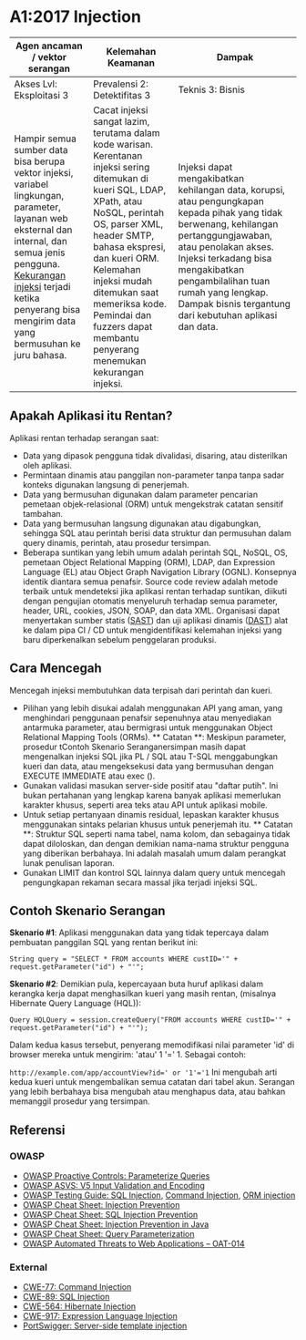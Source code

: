 # A1:2017 Injection

| Agen ancaman / vektor serangan | Kelemahan Keamanan          | Dampak              |
| -- | -- | -- |
| Akses Lvl: Eksploitasi 3 | Prevalensi 2: Detektifitas 3 | Teknis 3: Bisnis |
| Hampir semua sumber data bisa berupa vektor injeksi, variabel lingkungan, parameter, layanan web eksternal dan internal, dan semua jenis pengguna. [Kekurangan injeksi](https://www.owasp.org/index.php/Injection_Flaws) terjadi ketika penyerang bisa mengirim data yang bermusuhan ke juru bahasa. | Cacat injeksi sangat lazim, terutama dalam kode warisan. Kerentanan injeksi sering ditemukan di kueri SQL, LDAP, XPath, atau NoSQL, perintah OS, parser XML, header SMTP, bahasa ekspresi, dan kueri ORM. Kelemahan injeksi mudah ditemukan saat memeriksa kode. Pemindai dan fuzzers dapat membantu penyerang menemukan kekurangan injeksi. |Injeksi dapat mengakibatkan kehilangan data, korupsi, atau pengungkapan kepada pihak yang tidak berwenang, kehilangan pertanggungjawaban, atau penolakan akses. Injeksi terkadang bisa mengakibatkan pengambilalihan tuan rumah yang lengkap. Dampak bisnis tergantung dari kebutuhan aplikasi dan data.|


## Apakah Aplikasi itu Rentan?

Aplikasi rentan terhadap serangan saat:

* Data yang dipasok pengguna tidak divalidasi, disaring, atau disterilkan oleh aplikasi.
* Permintaan dinamis atau panggilan non-parameter tanpa tanpa sadar konteks digunakan langsung di penerjemah. 
* Data yang bermusuhan digunakan dalam parameter pencarian pemetaan objek-relasional (ORM) untuk mengekstrak catatan sensitif tambahan.
* Data yang bermusuhan langsung digunakan atau digabungkan, sehingga SQL atau perintah berisi data struktur dan permusuhan dalam query dinamis, perintah, atau prosedur tersimpan.
* Beberapa suntikan yang lebih umum adalah perintah SQL, NoSQL, OS, pemetaan Object Relational Mapping (ORM), LDAP, dan Expression Language (EL) atau Object Graph Navigation Library (OGNL). Konsepnya identik diantara semua penafsir. Source code review adalah metode terbaik untuk mendeteksi jika aplikasi rentan terhadap suntikan, diikuti dengan pengujian otomatis menyeluruh terhadap semua parameter, header, URL, cookies, JSON, SOAP, dan data XML. Organisasi dapat menyertakan sumber statis ([SAST](https://www.owasp.org/index.php/Source_Code_Analysis_Tools)) dan uji aplikasi dinamis ([DAST](https://www.owasp.org/index.php/Category:Vulnerability_Scanning_Tools)) alat ke dalam pipa CI / CD untuk mengidentifikasi kelemahan injeksi yang baru diperkenalkan sebelum penggelaran produksi.

## Cara Mencegah

Mencegah injeksi membutuhkan data terpisah dari perintah dan kueri.

* Pilihan yang lebih disukai adalah menggunakan API yang aman, yang menghindari penggunaan penafsir sepenuhnya atau menyediakan antarmuka parameter, atau bermigrasi untuk menggunakan Object Relational Mapping Tools (ORMs). ** Catatan **: Meskipun parameter, prosedur tContoh Skenario Seranganersimpan masih dapat mengenalkan injeksi SQL jika PL / SQL atau T-SQL menggabungkan kueri dan data, atau mengeksekusi data yang bermusuhan dengan EXECUTE IMMEDIATE atau exec ().
* Gunakan validasi masukan server-side positif atau "daftar putih". Ini bukan pertahanan yang lengkap karena banyak aplikasi memerlukan karakter khusus, seperti area teks atau API untuk aplikasi mobile.
* Untuk setiap pertanyaan dinamis residual, lepaskan karakter khusus menggunakan sintaks pelarian khusus untuk penerjemah itu. ** Catatan **: Struktur SQL seperti nama tabel, nama kolom, dan sebagainya tidak dapat diloloskan, dan dengan demikian nama-nama struktur pengguna yang diberikan berbahaya. Ini adalah masalah umum dalam perangkat lunak penulisan laporan.
* Gunakan LIMIT dan kontrol SQL lainnya dalam query untuk mencegah pengungkapan rekaman secara massal jika terjadi injeksi SQL.

## Contoh Skenario Serangan

**Skenario #1**: Aplikasi menggunakan data yang tidak tepercaya dalam pembuatan panggilan SQL yang rentan berikut ini:

`String query = "SELECT * FROM accounts WHERE custID='" + request.getParameter("id") + "'";`

**Skenario #2**: Demikian pula, kepercayaan buta huruf aplikasi dalam kerangka kerja dapat menghasilkan kueri yang masih rentan, (misalnya Hibernate Query Language (HQL)):

`Query HQLQuery = session.createQuery("FROM accounts WHERE custID='" + request.getParameter("id") + "'");`

Dalam kedua kasus tersebut, penyerang memodifikasi nilai parameter 'id' di browser mereka untuk mengirim: 'atau' 1 '=' 1. Sebagai contoh:

`http://example.com/app/accountView?id=' or '1'='1`
Ini mengubah arti kedua kueri untuk mengembalikan semua catatan dari tabel akun. Serangan yang lebih berbahaya bisa mengubah atau menghapus data, atau bahkan memanggil prosedur yang tersimpan.

## Referensi

### OWASP

* [OWASP Proactive Controls: Parameterize Queries](https://owasp.org/www-project-proactive-controls/#div-proactivecontrols)
* [OWASP ASVS: V5 Input Validation and Encoding](https://www.owasp.org/index.php/ASVS_V5_Input_validation_and_output_encoding)
* [OWASP Testing Guide: SQL Injection](https://www.owasp.org/index.php/Testing_for_SQL_Injection_(OTG-INPVAL-005)), [Command Injection](https://www.owasp.org/index.php/Testing_for_Command_Injection_(OTG-INPVAL-013)), [ORM injection](https://www.owasp.org/index.php/Testing_for_ORM_Injection_(OTG-INPVAL-007))
* [OWASP Cheat Sheet: Injection Prevention](https://www.owasp.org/index.php/Injection_Prevention_Cheat_Sheet)
* [OWASP Cheat Sheet: SQL Injection Prevention](https://www.owasp.org/index.php/SQL_Injection_Prevention_Cheat_Sheet)
* [OWASP Cheat Sheet: Injection Prevention in Java](https://www.owasp.org/index.php/Injection_Prevention_Cheat_Sheet_in_Java)
* [OWASP Cheat Sheet: Query Parameterization](https://www.owasp.org/index.php/Query_Parameterization_Cheat_Sheet)
* [OWASP Automated Threats to Web Applications – OAT-014](https://www.owasp.org/index.php/OWASP_Automated_Threats_to_Web_Applications)

### External

* [CWE-77: Command Injection](https://cwe.mitre.org/data/definitions/77.html)
* [CWE-89: SQL Injection](https://cwe.mitre.org/data/definitions/89.html)
* [CWE-564: Hibernate Injection](https://cwe.mitre.org/data/definitions/564.html)
* [CWE-917: Expression Language Injection](https://cwe.mitre.org/data/definitions/917.html)
* [PortSwigger: Server-side template injection](https://portswigger.net/kb/issues/00101080_serversidetemplateinjection)
